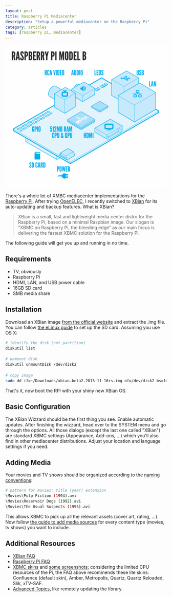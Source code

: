 ```yaml
---
layout: post
title: Raspberry Pi Mediacenter
description: "Setup a powerful mediacenter on the Raspberry Pi"
category: articles
tags: [raspberry pi, mediacenter]
---
```


![Raspberry Pi Model B](/images/pi-modelb.png)

There's a whole lot of XMBC mediacenter implementations for the [Raspberry Pi](http://www.raspberrypi.org). After trying [OpenELEC](http://openelec.tv), I recently switched to [XBian](http://www.xbian.org) for its auto-updating and backup features. What is XBian?

> XBian is a small, fast and lightweight media center distro for the Raspberry Pi, based on a minimal Raspbian image. Our slogan is “XBMC on Raspberry Pi, the bleeding edge” as our main focus is delivering the fastest XBMC solution for the Raspberry Pi.

The following guide will get you up and running in no time.


Requirements
------------

* TV, obviously
* Raspberry Pi
* HDMI, LAN, and USB power cable
* 16GB SD card
* SMB media share


Installation
------------

Download an XBian image [from the official website](http://www.xbian.org/download/) and extract the .img file. You can follow [the eLinux guide](http://elinux.org/RPi_Easy_SD_Card_Setup#Using_command_line_tools_.281.29) to set up the SD card. Assuming you use OS X:


~~~ bash
# identify the disk (not partition)
diskutil list

# unmount disk
diskutil unmountDisk /dev/disk2

# copy image
sudo dd if=~/Downloads/xbian.beta2.2013-11-16rs.img of=/dev/disk2 bs=1m
~~~

That's it, now boot the RPi with your shiny new XBian OS.


Basic Configuration
-------------------

The XBian Wizzard should be the first thing you see. Enable automatic updates. After finishing the wizzard, head over to the SYSTEM menu and go through the options. All those dialogs (except the last one called "XBian") are standard XBMC settings (Appearance, Add-ons, ...) which you'll also find in other mediacenter distributions. Adjust your location and language settings if you need.


Adding Media
------------

Your movies and TV shows should be organized according to the [naming conventions](http://wiki.xbmc.org/index.php?title=Video_library/Naming_files):

~~~ bash
# pattern for movies: title (year) extension
\Movies\Pulp Fiction (1994).avi
\Movies\Reservoir Dogs (1992).avi
\Movies\The Usual Suspects (1995).avi
~~~

This allows XBMC to pick up all the relevant assets (cover art, rating, ...). Now follow [the guide to add media sources](http://wiki.xbmc.org/index.php?title=Video_library/Adding_media_sources) for every content type (movies, tv shows) you want to include.


Additional Resources
--------------------

* [XBian FAQ](http://www.xbian.org/faqs/)
* [Raspberry Pi FAQ](http://wiki.xbmc.org/index.php?title=Raspberry_Pi/FAQ)
* [XBMC skins](http://wiki.xbmc.org/index.php?title=Category:Skins) and [some screenshots](http://wiki.xbmc.org/index.php?title=Skin_screenshots); considering the limited CPU resources of the Pi, the FAQ above recommends these lite skins: Confluence (default skin), Amber, Metropolis, Quartz, Quartz Reloaded, Slik, xTV-SAF.
* [Advanced Topics](http://wiki.xbmc.org/index.php?title=Advanced_topics), like remotely updating the library.
